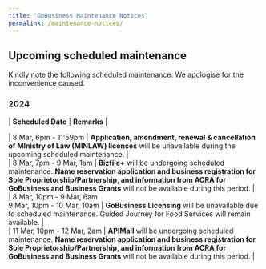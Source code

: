 ```yaml
---
title: 'GoBusiness Maintenance Notices'
permalink: /maintenance-notices/
---
```


## Upcoming scheduled maintenance

Kindly note the following scheduled maintenance. We apologise for the inconvenience caused.

### 2024 

| **Scheduled Date** | **Remarks** |  
    
                                                 
| 8 Mar, 6pm - 11:59pm | **Application, amendment, renewal & cancellation of MInistry of Law (MINLAW) licences** will be unavailable during the upcoming scheduled maintenance. |           
| 8 Mar, 7pm - 9 Mar, 1am | **Bizfile+** will be undergoing scheduled maintenance. **Name reservation application and business registration for Sole Proprietorship/Partnership, and information from ACRA for GoBusiness and Business Grants** will not be available during this period. |       
| 8 Mar, 10pm - 9 Mar, 6am<br>9 Mar, 10pm - 10 Mar, 10am | **GoBusiness Licensing** will be unavailable due to scheduled maintenance. Guided Journey for Food Services will remain available. |         
| 11 Mar, 10pm - 12 Mar, 2am | **APIMall** will be undergoing scheduled maintenance. **Name reservation application and business registration for Sole Proprietorship/Partnership, and information from ACRA for GoBusiness and Business Grants** will not be available during this period. | 




<script src="/jquery/jquery.min.js"></script>
<script src="/jquery/resize-tables.js"></script>
